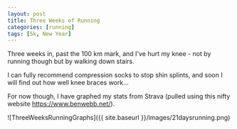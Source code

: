 ```yaml
---
layout: post
title: Three Weeks of Running
categories: [running]
tags: [5k, New Year]
---
```

Three weeks in, past the 100 km mark, and I've hurt my knee - not by running though but by walking down stairs.

I can fully recommend compression socks to stop shin splints, and soon I will find out how well knee braces work...

For now though, I have graphed my stats from Strava (pulled using this nifty website <https://www.benwebb.net/>).

![ThreeWeeksRunningGraphs]({{ site.baseurl }}/images/21daysrunning.png)
